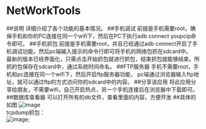 # NetWorkTools
##说明
  详细介绍了各个功能的基本情况。
##手机调试
  前提是手机需要root，确保手机和你的PC连接在同一个wifi下，然后在PC下执行adb connect youpcip命令即可。
##手机抓包
  前提是手机需要root，并且已经通过adb connect开启了手机调试功能，然后pc端输入提示的命令行即可将手机的网络包抓在sdcard中。    
  最新的版本已经界面化，只需点击开始抓包就进行抓包，结束抓包就能够结束。所抓的包保存在sdcard中，通过系统时间命名。
##FTP服务器
  手机不需要root，手机和pc连接在同一个wifi下，然后开启ftp服务器功能，
  pc端通过浏览器输入ftp地址，就可以通过ftp的方式访问你的sdcard中的内容。
##分享该应用
  将此应用分享给朋友，不需要wifi，自己开启热点，另一个手机连接后在浏览器中下载即可。
##数据库查看器
  可以打开所有的db文件，查看里面的内容，方便开发
##具体的如图
  ![image](https://github.com/gpfduoduo/NetWorkTools/blob/master/device-2015-08-18-194940.png "示例图")    
  tcpdump抓包：   
  ![image](https://github.com/gpfduoduo/NetWorkTools/blob/master/device-2015-09-05-172040.png, "抓包示意图");
  

